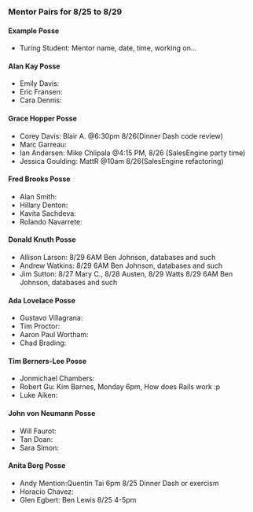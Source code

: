 ### Mentor Pairs for 8/25 to 8/29

#### Example Posse
* Turing Student: Mentor name, date, time, working on...

#### Alan Kay Posse
  * Emily Davis:
  * Eric Fransen:
  * Cara Dennis:

#### Grace Hopper Posse
  * Corey Davis: Blair A. @6:30pm 8/26(Dinner Dash code review)
  * Marc Garreau:
  * Ian Andersen: Mike Chlipala @4:15 PM, 8/26 (SalesEngine party time)
  * Jessica Goulding: MattR @10am 8/26(SalesEngine refactoring)

#### Fred Brooks Posse
  * Alan Smith:
  * Hillary Denton:
  * Kavita Sachdeva:
  * Rolando Navarrete:

#### Donald Knuth Posse
  * Allison Larson: 8/29 6AM Ben Johnson, databases and such 
  * Andrew Watkins: 8/29 6AM Ben Johnson, databases and such 
  * Jim Sutton:  8/27 Mary C., 8/28 Austen, 8/29 Watts  8/29 6AM Ben Johnson, databases and such 

#### Ada Lovelace Posse
  * Gustavo Villagrana:
  * Tim Proctor:
  * Aaron Paul Wortham:
  * Chad Brading:

#### Tim Berners-Lee Posse
  * Jonmichael Chambers:
  * Robert Gu: Kim Barnes, Monday 6pm, How does Rails work :p
  * Luke Aiken:

#### John von Neumann Posse
  * Will Faurot:
  * Tan Doan:
  * Sara Simon:

#### Anita Borg Posse
  * Andy Mention:Quentin Tai 6pm 8/25 Dinner Dash or exercism
  * Horacio Chavez:
  * Glen Egbert: Ben Lewis 8/25 4-5pm
